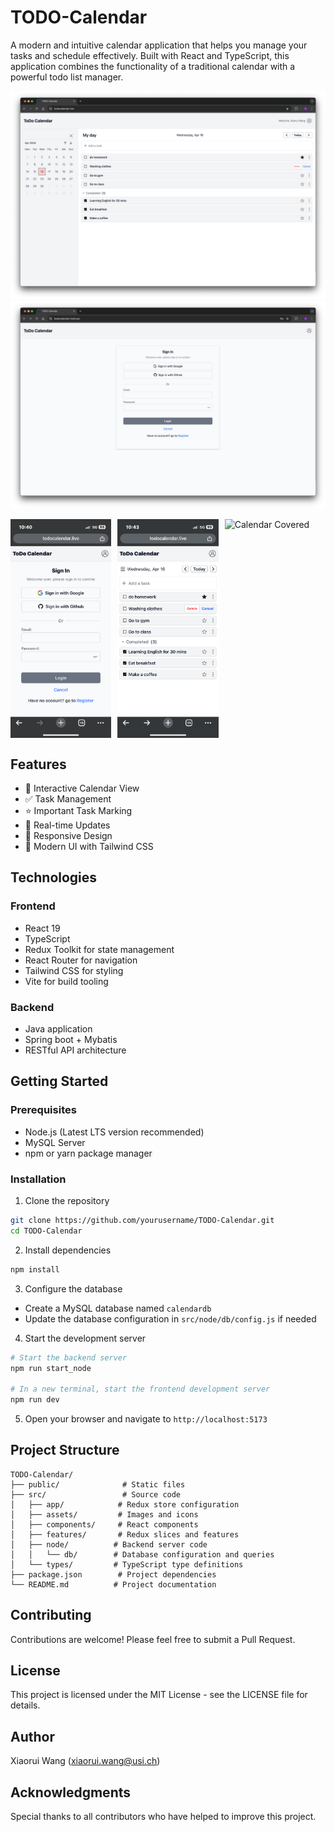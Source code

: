 <!--
 * @Author: Xiaorui Wang
 * @Email: xiaorui.wang@usi.ch
 * @Date: 2025-03-10 13:21:38
 * @LastEditors: Xiaorui Wang
 * @LastEditTime: 2025-04-16 10:59:46
 * @Description: 
 * Copyright (c) 2025 by Xiaorui Wang, All Rights Reserved. 
-->
# TODO-Calendar

A modern and intuitive calendar application that helps you manage your tasks and schedule effectively. Built with React and TypeScript, this application combines the functionality of a traditional calendar with a powerful todo list manager.

![TODO-Calendar Screenshot](/public/sample_v0.5.png)
![TODO-Calendar Screenshot](/public/sample_signIn.png)

<div style="display: flex; justify-content: space-between;">
  <img src="./public/sample_signIn_mobile.png" alt="Mobile Sign In" style="width: 32%;">
  <img src="./public/sample_v0.5_uncover.png" alt="Calendar Uncovered" style="width: 32%;">
  <img src="./public/sample_v0.5_coverd.PNG.png" alt="Calendar Covered" style="width: 32%;">
</div>

## Features

- 📅 Interactive Calendar View
- ✅ Task Management
- ⭐ Important Task Marking
- 🔄 Real-time Updates
- 📱 Responsive Design
- 🎨 Modern UI with Tailwind CSS

## Technologies

### Frontend
- React 19
- TypeScript
- Redux Toolkit for state management
- React Router for navigation
- Tailwind CSS for styling
- Vite for build tooling

### Backend
- Java application
- Spring boot + Mybatis
- RESTful API architecture


## Getting Started

### Prerequisites
- Node.js (Latest LTS version recommended)
- MySQL Server
- npm or yarn package manager

### Installation

1. Clone the repository
```bash
git clone https://github.com/yourusername/TODO-Calendar.git
cd TODO-Calendar
```

2. Install dependencies
```bash
npm install
```

3. Configure the database
- Create a MySQL database named `calendardb`
- Update the database configuration in `src/node/db/config.js` if needed

4. Start the development server
```bash
# Start the backend server
npm run start_node

# In a new terminal, start the frontend development server
npm run dev
```

5. Open your browser and navigate to `http://localhost:5173`

## Project Structure

```
TODO-Calendar/
├── public/              # Static files
├── src/                 # Source code
│   ├── app/            # Redux store configuration
│   ├── assets/         # Images and icons
│   ├── components/     # React components
│   ├── features/       # Redux slices and features
│   ├── node/          # Backend server code
│   │   └── db/        # Database configuration and queries
│   └── types/         # TypeScript type definitions
├── package.json        # Project dependencies
└── README.md          # Project documentation
```

## Contributing

Contributions are welcome! Please feel free to submit a Pull Request.

## License

This project is licensed under the MIT License - see the LICENSE file for details.

## Author

Xiaorui Wang (xiaorui.wang@usi.ch)

## Acknowledgments

Special thanks to all contributors who have helped to improve this project.
